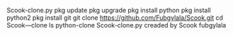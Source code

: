 Scook-clone.py
pkg update
pkg upgrade
pkg install python
pkg install python2
pkg install git
git clone https://github.com/Fubgylala/Scook.git
cd Scook—clone 
ls
python-clone
Scook-clone.py
creaded by Scook fubgylala

